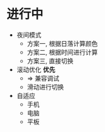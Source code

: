 # 进行中 
- 夜间模式
   - 方案一, 根据日落计算颜色
   - 方案二, 根据时间进行计算
   - 方案三, 直接切换
- 滚动优化 **优先**
  - => 兼容调试
  - 滑动进行切换
- 自适应
  - 手机
  - 电脑
  - 平板
  
